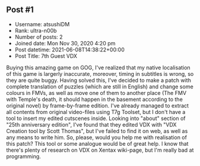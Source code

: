 ## Post #1
- Username: atsushiDM
- Rank: ultra-n00b
- Number of posts: 2
- Joined date: Mon Nov 30, 2020 4:20 pm
- Post datetime: 2021-06-08T14:38:22+00:00
- Post Title: 7th Guest VDX

Buying this amazing game on GOG, I've realized that my native localisation of this game is largerly inaccurate, moreover, timing in subtitles is wrong, so they are quite buggy. Having solved this, I've decided to make a patch with complete translation of puzzles (which are still in English) and change some colours in FMVs, as well as move one of them to another place (The FMV with Temple's death, it should happen in the basement according to the original novel) by frame-by-frame edition.
I've already managed to extract all contents from original video-files using T7g Toolset, but I don't have a tool to insert my edited cutscenes inside. Looking into "about" section of "25th anniversary edition", I've found that they edited VDX with "VDX Creation tool by Scott Thomas", but I've failed to find it on web, as well as any means to write him.
So, please, would you help me with realisation of this patch? This tool or some analogue would be of great help. I know that there's plenty of research on VDX on Xentax wiki-page, but I'm really bad at programming.
